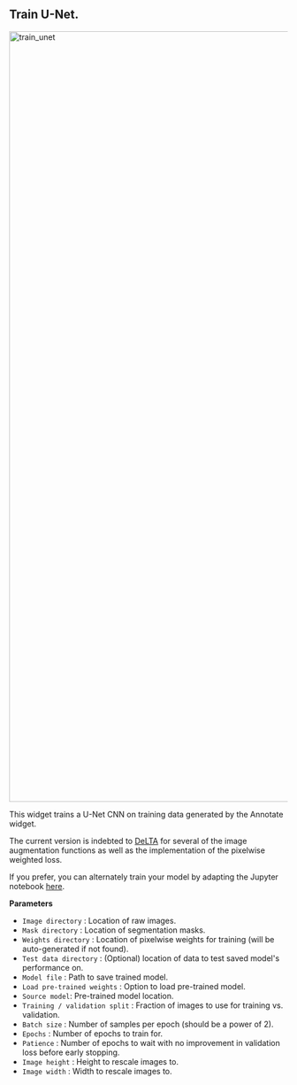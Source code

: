 ## Train U-Net.

<img width="1392" alt="train_unet" src="https://user-images.githubusercontent.com/40699438/230508707-af476b11-c7d5-4a81-a03f-6ce0b4576d08.png">

This widget trains a U-Net CNN on training data generated by the Annotate widget.

The current version is indebted to [DeLTA](https://gitlab.com/dunloplab/delta) for several of the image augmentation functions as well as the implementation of the pixelwise weighted loss.

If you prefer, you can alternately train your model by adapting the Jupyter notebook [here](https://github.com/junlabucsd/napari-mm3/blob/main/notebooks/train_Unet_from_GUI.ipynb).

**Parameters**

* `Image directory` : Location of raw images.
* `Mask directory` : Location of segmentation masks.
* `Weights directory` : Location of pixelwise weights for training (will be auto-generated if not found).
* `Test data directory` : (Optional) location of data to test saved model's performance on.
* `Model file` : Path to save trained model.
* `Load pre-trained weights` : Option to load pre-trained model.
* `Source model`: Pre-trained model location.
* `Training / validation split` : Fraction of images to use for training vs. validation.
* `Batch size` : Number of samples per epoch (should be a power of 2).
* `Epochs` : Number of epochs to train for.
* `Patience` : Number of epochs to wait with no improvement in validation loss before early stopping.
* `Image height` : Height to rescale images to.
* `Image width` : Width to rescale images to.
